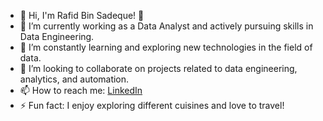 - 👋 Hi, I'm Rafid Bin Sadeque! 👋
- 🔭 I’m currently working as a Data Analyst and actively pursuing skills in Data Engineering.
- 🌱 I’m constantly learning and exploring new technologies in the field of data.
- 👯 I’m looking to collaborate on projects related to data engineering, analytics, and automation.
- 📫 How to reach me: [LinkedIn]([https://www.linkedin.com/in/your-linkedin-profile/](https://www.linkedin.com/in/rafid-bin-sadeque-rohan-07a1381b8/))
- ⚡ Fun fact: I enjoy exploring different cuisines and love to travel!
